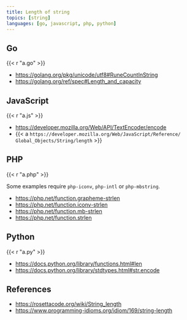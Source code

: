 ```yaml
---
title: Length of string
topics: [string]
languages: [go, javascript, php, python]
---
```


## Go

{{< r "a.go" >}}

- <https://golang.org/pkg/unicode/utf8#RuneCountInString>
- <https://golang.org/ref/spec#Length_and_capacity>

## JavaScript

{{< r "a.js" >}}

- <https://developer.mozilla.org/Web/API/TextEncoder/encode>
- {{< a `https://developer.mozilla.org/Web/JavaScript/Reference/
   Global_Objects/String/length` >}}

## PHP

{{< r "a.php" >}}

Some examples require `php-iconv`, `php-intl` or `php-mbstring`.

- <https://php.net/function.grapheme-strlen>
- <https://php.net/function.iconv-strlen>
- <https://php.net/function.mb-strlen>
- <https://php.net/function.strlen>

## Python

{{< r "a.py" >}}

- <https://docs.python.org/library/functions.html#len>
- <https://docs.python.org/library/stdtypes.html#str.encode>

## References

- <https://rosettacode.org/wiki/String_length>
- <https://www.programming-idioms.org/idiom/169/string-length>
